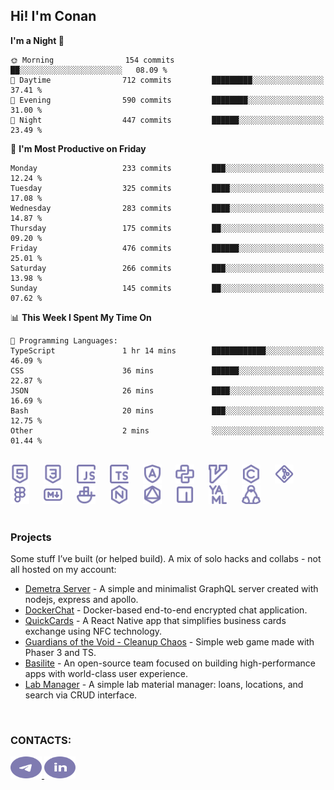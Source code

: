 ## Hi! I'm Conan

<!--START_SECTION:waka-->
**I'm a Night 🦉** 

```text
🌞 Morning                154 commits         ██░░░░░░░░░░░░░░░░░░░░░░░   08.09 % 
🌆 Daytime                712 commits         █████████░░░░░░░░░░░░░░░░   37.41 % 
🌃 Evening                590 commits         ████████░░░░░░░░░░░░░░░░░   31.00 % 
🌙 Night                  447 commits         ██████░░░░░░░░░░░░░░░░░░░   23.49 % 
```
📅 **I'm Most Productive on Friday** 

```text
Monday                   233 commits         ███░░░░░░░░░░░░░░░░░░░░░░   12.24 % 
Tuesday                  325 commits         ████░░░░░░░░░░░░░░░░░░░░░   17.08 % 
Wednesday                283 commits         ████░░░░░░░░░░░░░░░░░░░░░   14.87 % 
Thursday                 175 commits         ██░░░░░░░░░░░░░░░░░░░░░░░   09.20 % 
Friday                   476 commits         ██████░░░░░░░░░░░░░░░░░░░   25.01 % 
Saturday                 266 commits         ███░░░░░░░░░░░░░░░░░░░░░░   13.98 % 
Sunday                   145 commits         ██░░░░░░░░░░░░░░░░░░░░░░░   07.62 % 
```


📊 **This Week I Spent My Time On** 

```text
💬 Programming Languages: 
TypeScript               1 hr 14 mins        ████████████░░░░░░░░░░░░░   46.09 % 
CSS                      36 mins             ██████░░░░░░░░░░░░░░░░░░░   22.87 % 
JSON                     26 mins             ████░░░░░░░░░░░░░░░░░░░░░   16.69 % 
Bash                     20 mins             ███░░░░░░░░░░░░░░░░░░░░░░   12.75 % 
Other                    2 mins              ░░░░░░░░░░░░░░░░░░░░░░░░░   01.44 % 
```


<!--END_SECTION:waka-->

<br>

<div align="left">
  <img src="icons/skills/html.svg" width="30" alt="html5"/>
  <img width="15"/>
  <img src="icons/skills/css.svg" width="30" alt="css"/>
  <img width="15"/>
  <img src="icons/skills/javascript.svg" width="30" alt="javascript"/>
  <img width="15"/>
  <img src="icons/skills/typescript.svg" width="30" alt="typescript"/>
  <img width="15"/>
  <img src="icons/skills/angular.svg" width="30" alt="angular"/>
  <img width="15"/>
  <img src="icons/skills/python.svg" width="30" alt="python"/>
  <img width="15"/>
  <img src="icons/skills/vim.svg" width="30" alt="vim"/>
  <img width="15"/>
  <img src="icons/skills/c.svg" width="30" alt="c"/>
  <img width="15"/>
  <img src="icons/skills/git.svg" width="30" alt="git"/>
  <img width="15"/>
  <img src="icons/skills/figma.svg" width="30" alt="figma"/>
  <img width="15"/>
  <img src="icons/skills/markdown.svg" width="30" alt="markdown"/>
  <img width="15"/>
  <img src="icons/skills/docker.svg" width="30" alt="docker"/>
  <img width="15"/>
  <img src="icons/skills/nginx.svg" width="30" alt="nginx"/>
  <img width="15"/>
  <img src="icons/skills/graphql.svg" width="30" alt="graphql"/>
  <img width="15"/>
  <img src="icons/skills/npm.svg" width="30" alt="npm"/>
  <img width="15"/>
  <img src="icons/skills/yaml.svg" width="30" alt="yaml"/>
  <img width="15"/>
  <img src="icons/skills/linux.svg" width="30" alt="linux"/>
</div>

<br>

### Projects
Some stuff I’ve built (or helped build). A mix of solo hacks and collabs - not all hosted on my account:
- [Demetra Server](https://github.com/demetra-project/server) -  A simple and minimalist GraphQL server created with nodejs, express and apollo.
- [DockerChat](https://github.com/Nick-Maro/DockerChat) - Docker-based end-to-end encrypted chat application.
- [QuickCards](https://github.com/Pako3549/QuickCards) - A React Native app that simplifies business cards exchange using NFC technology.
- [Guardians of the Void - Cleanup Chaos](https://github.com/guardians-of-the-void/cleanup-chaos) - Simple web game made with Phaser 3 and TS.
- [Basilite](https://github.com/basilite) - An open-source team focused on building high-performance apps with world-class user experience.
- [Lab Manager](https://github.com/blvckspider/it-lab-manager) - A simple lab material manager: loans, locations, and search via CRUD interface.

<br>

### CONTACTS:
<div align="left">
  <a href="https://t.me/gkkconan">
    <img src="icons/contacts/telegram.svg" width="50" height="35" alt="telegram"/>
  </a>
  <a href="https://www.linkedin.com/in/gkkconan">
    <img src="icons/contacts/linkedin.svg" width="50" height="35" alt="linkedin"/>
  </a>
</div>